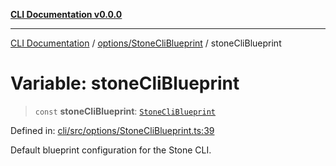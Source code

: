 [**CLI Documentation v0.0.0**](../../../README.md)

***

[CLI Documentation](../../../modules.md) / [options/StoneCliBlueprint](../README.md) / stoneCliBlueprint

# Variable: stoneCliBlueprint

> `const` **stoneCliBlueprint**: [`StoneCliBlueprint`](../interfaces/StoneCliBlueprint.md)

Defined in: [cli/src/options/StoneCliBlueprint.ts:39](https://github.com/stonemjs/cli/blob/918c4879f2a7715f30d46038936ca1a10bb41202/src/options/StoneCliBlueprint.ts#L39)

Default blueprint configuration for the Stone CLI.
